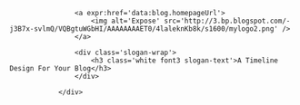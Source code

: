 <!DOCTYPE html>
<html>
  <head>
    <meta charset="UTF-8">
    <title>title</title>
	  <div class='nav-logo-wrap'> 

                    <a expr:href='data:blog.homepageUrl'> 
                        <img alt='Expose' src='http://3.bp.blogspot.com/-j3B7x-svlmQ/VQBgtuWGbHI/AAAAAAAAET0/4laleknKb8k/s1600/mylogo2.png' /> 
                    </a> 

                    <div class='slogan-wrap'> 
                        <h3 class='white font3 slogan-text'>A Timeline Design For Your Blog</h3> 
                    </div> 

                </div>
  </head>
  <body>
  
  </body>
</html>
